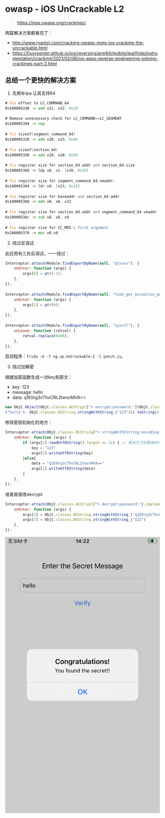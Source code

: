 # owasp - iOS UnCrackable L2
> https://mas.owasp.org/crackmes/

两篇解决方案都看完了：
- http://www.ryantzj.com/cracking-owasp-mstg-ios-crackme-the-uncrackable.html
- https://0xsysenter.github.io/ios/reversing/arm64/mobile/ipa/frida/instrumentation/crackme/2021/02/08/ios-apps-reverse-engineering-solving-crackmes-part-2.html

## 总结一个更快的解决方案
1. 先修补ipa 让其支持64

```asm
# Fix offset to LC_COMMAND_64
0x1000052d8 -> add x21, x22, 0x20

# Remove unnecessary check for LC_COMMAND==LC_SEGMENT
0x100005304 -> nop

# Fix sizeof(segment_command_64)
0x100005328 -> add x20, x23, 0x48

# Fix sizeof(section_64)
0x100005350 -> add x20, x20, 0x50

# Fix register size for section_64.addr and section_64.size
0x100005360 -> ldp x8, x1, [x20, 0x20]

# Fix register size for segment_command_64.vmaddr:
0x100005364 -> ldr x9, [x23, 0x18]

# Fix register size for baseaddr and section_64.addr
0x100005368 -> add x8, x8, x22

# Fix register size for section_64.addr and segment_command_64.vmaddr
0x10000536c -> sub x8, x8, x9

# Fix register size for CC_MD5's first argument
0x100005370 -> mov x0,x8
```

2. 绕过反调试

此应用有三处反调试，一一绕过：
```js
Interceptor.attach(Module.findExportByName(null, "ptrace"), {
    onEnter: function (args) {
        args[0] = ptr(-1);
    },
});

Interceptor.attach(Module.findExportByName(null, "task_get_exception_ports"), {
    onEnter: function (args) {
        args[1] = ptr(0);
    },
});

Interceptor.attach(Module.findExportByName(null, "sysctl"), {
    onLeave: function (retval) {
        retval.replace(0x00);
    },
});
```

启动程序：`frida -U -f sg.vp.UnCrackable-2 -l patch.js`。

3. 绕过加解密

根据加密函数生成一对key和密文：
- key: 123
- message: hello
- data: q1E0rg3cThvCRL2twsnMVA==

```js
new ObjC.Object(ObjC.classes.AESCrypt["+ encrypt:password:"](ObjC.classes.NSString.stringWithString_
("hello"), ObjC.classes.NSString.stringWithString_("123"))).toString()
```

修改密钥初始化的地方：

```js
Interceptor.attach(ObjC.classes.NSString["+ stringWithCString:encoding:"].implementation, {
    onEnter: function (args) {
        if (args[2].readUtf8String().length == 32) { // 原本为了防篡改的计算macho text的md5
            key = "123"
            args[2].writeUtf8String(key)
        }else{
            data = "q1E0rg3cThvCRL2twsnMVA=="
            args[2].writeUtf8String(data)
        }
    },
});
```

或者直接改decrypt

```js
Interceptor.attach(ObjC.classes.AESCrypt["+ decrypt:password:"].implementation, {
    onEnter: function (args) {
        args[2] = ObjC.classes.NSString.stringWithString_("q1E0rg3cThvCRL2twsnMVA==")
        args[3] = ObjC.classes.NSString.stringWithString_("123")
    },
});
```

![](./imgs/IMG_0006.PNG)